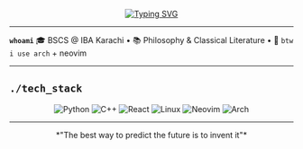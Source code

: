 

<div align="center">

[![Typing SVG](https://readme-typing-svg.herokuapp.com?font=Iosevka&size=22&duration=3000&pause=1000&color=EBDBB2&background=282828&center=true&vCenter=true&width=500&lines=Quant+Development;Machine+Learning+Engineering;Linux+Enthusiasm)](https://git.io/typing-svg)

</div>

---

**`whoami`** 🎓 BSCS @ IBA Karachi • 📚 Philosophy & Classical Literature • 🐧 `btw i use arch` + neovim

---

## **`./tech_stack`**

<div align="center">

![Python](https://img.shields.io/badge/Python-FABD2F?style=for-the-badge&logo=python&logoColor=282828&labelColor=3C3836)
![C++](https://img.shields.io/badge/C++-FB4934?style=for-the-badge&logo=cplusplus&logoColor=FBF1C7&labelColor=3C3836)
![React](https://img.shields.io/badge/React-83A598?style=for-the-badge&logo=react&logoColor=282828&labelColor=3C3836)
![Linux](https://img.shields.io/badge/Linux-B8BB26?style=for-the-badge&logo=linux&logoColor=282828&labelColor=3C3836)
![Neovim](https://img.shields.io/badge/Neovim-8EC07C?style=for-the-badge&logo=neovim&logoColor=282828&labelColor=3C3836)
![Arch](https://img.shields.io/badge/Arch-D3869B?style=for-the-badge&logo=archlinux&logoColor=FBF1C7&labelColor=3C3836)

</div>

---

<div align="center">
*"The best way to predict the future is to invent it"* 
</div>

<!---
DerAnsari/DerAnsari is a ✨ special ✨ repository because its `README.md` (this file) appears on your GitHub profile.
You can click the Preview link to take a look at your changes.
--->
